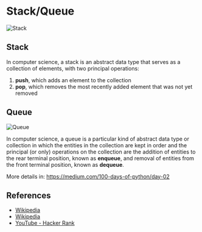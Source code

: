 # Stack/Queue 

![Stack](https://en.wikipedia.org/wiki/Stack_(abstract_data_type)#/media/File:Lifo_stack.png)

## Stack

In computer science, a stack is an abstract data type that serves as a collection of elements, with two principal operations:

1. **push**, which adds an element to the collection
2. **pop**, which removes the most recently added element that was not yet removed

## Queue
![Queue](https://en.wikipedia.org/wiki/Queue_(abstract_data_type)#/media/File:Data_Queue.svg)

In computer science, a queue is a particular kind of abstract data type or collection in which the entities in the collection are kept in order and the principal (or only) operations on the collection are the addition of entities to the rear terminal position, known as **enqueue**, and removal of entities from the front terminal position, known as **dequeue**. 

More details in:
https://medium.com/100-days-of-python/day-02


## References

- [Wikipedia](https://en.wikipedia.org/wiki/Stack_(abstract_data_type))
- [Wikipedia](https://en.wikipedia.org/wiki/Queue_(abstract_data_type))
- [YouTube - Hacker Rank](https://www.youtube.com/watch?v=wjI1WNcIntg&list=PLLXdhg_r2hKA7DPDsunoDZ-Z769jWn4R8&index=3&)
